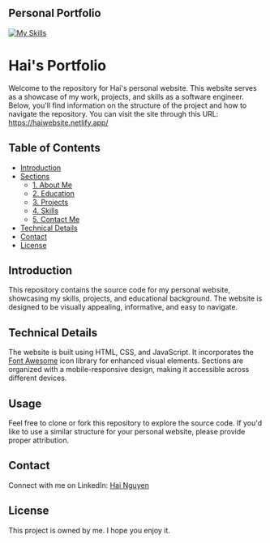 ## Personal Portfolio
[![My Skills](https://skillicons.dev/icons?i=js,html,css)](https://skillicons.dev)

# Hai's Portfolio

Welcome to the repository for Hai's personal website. This website serves as a showcase of my work, projects, and skills as a software engineer. Below, you'll find information on the structure of the project and how to navigate the repository.
You can visit the site through this URL: https://haiwebsite.netlify.app/

## Table of Contents

- [Introduction](#introduction)
- [Sections](#sections)
  - [1. About Me](#about-me)
  - [2. Education](#education)
  - [3. Projects](#projects)
  - [4. Skills](#skills)
  - [5. Contact Me](#contact-me)
- [Technical Details](#technical-details)
- [Contact](#contact)
- [License](#license)

## Introduction

This repository contains the source code for my personal website, showcasing my skills, projects, and educational background. The website is designed to be visually appealing, informative, and easy to navigate.


## Technical Details

The website is built using HTML, CSS, and JavaScript. It incorporates the [Font Awesome](https://fontawesome.com/) icon library for enhanced visual elements. Sections are organized with a mobile-responsive design, making it accessible across different devices.

## Usage

Feel free to clone or fork this repository to explore the source code. If you'd like to use a similar structure for your personal website, please provide proper attribution.

## Contact

Connect with me on LinkedIn: [Hai Nguyen](https://www.linkedin.com/in/hai-nguyen-03b0761bb/)

## License

This project is owned by me. I hope you enjoy it.
